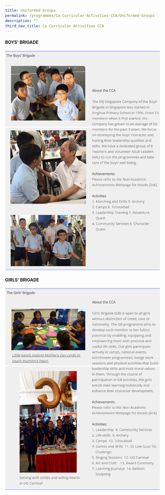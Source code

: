 ```yaml
---
title: Uniformed Groups
permalink: /programmes/Co-Curricular-Activities-CCA/Uniformed-Groups
description: ""
third_nav_title: Co Curricular Activities CCA
---
```

#### BOYS' BRIGADE

![](/images/CCA/Boys'%20Brigade/TBB01.png)
![](/images/CCA/Boys'%20Brigade/TBB02.png)

#### GIRLS' BRIGADE

![](/images/CCA/Girls'%20Brigade/GBB01.png)
![](/images/CCA/Girls'%20Brigade/GBB02.png)